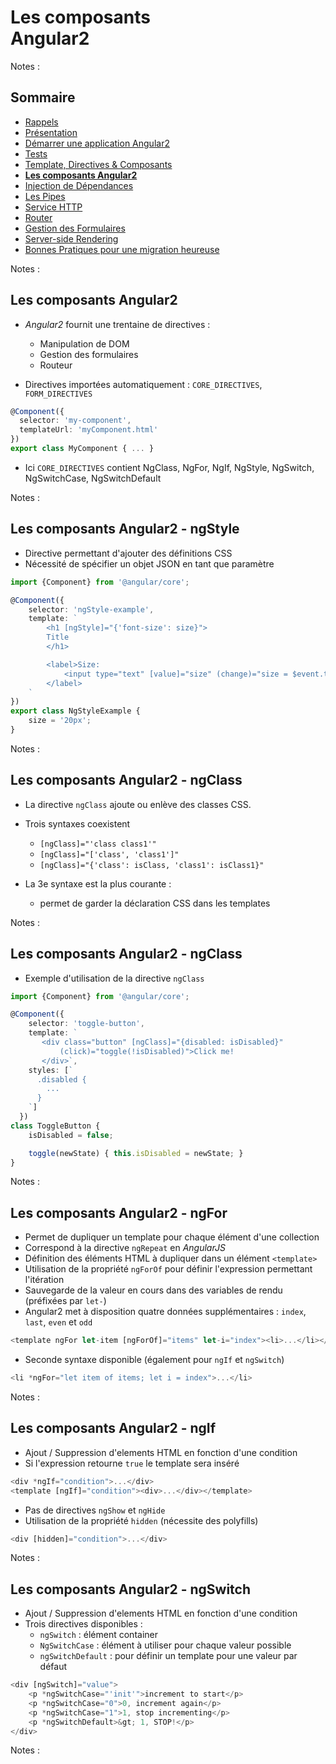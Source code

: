 # Les composants<br>Angular2

<!-- .slide: class="page-title" -->

Notes :



## Sommaire

<!-- .slide: class="toc" -->

- [Rappels](#/1)
- [Présentation](#/2)
- [Démarrer une application Angular2](#/3)
- [Tests](#/4)
- [Template, Directives & Composants](#/5)
- **[Les composants Angular2](#/6)**
- [Injection de Dépendances](#/7)
- [Les Pipes](#/8)
- [Service HTTP](#/9)
- [Router](#/10)
- [Gestion des Formulaires](#/11)
- [Server-side Rendering](#/12)
- [Bonnes Pratiques pour une migration heureuse](#/13)

Notes :



## Les composants Angular2

- *Angular2* fournit une trentaine de directives :
	- Manipulation de DOM
	- Gestion des formulaires
	- Routeur

- Directives importées automatiquement : `CORE_DIRECTIVES`, `FORM_DIRECTIVES`

```typescript
@Component({
  selector: 'my-component',
  templateUrl: 'myComponent.html'
})
export class MyComponent { ... }
```

- Ici `CORE_DIRECTIVES` contient NgClass, NgFor, NgIf, NgStyle, NgSwitch, NgSwitchCase, NgSwitchDefault

Notes :



## Les composants Angular2 - ngStyle

- Directive permettant d'ajouter des définitions CSS
- Nécessité de spécifier un objet JSON en tant que paramètre

```typescript
import {Component} from '@angular/core';

@Component({
	selector: 'ngStyle-example',
	template: `
		<h1 [ngStyle]="{'font-size': size}">
		Title
		</h1>

		<label>Size:
			<input type="text" [value]="size" (change)="size = $event.target.value">
		</label>
	`
})
export class NgStyleExample {
	size = '20px';
}
```

Notes :



## Les composants Angular2 - ngClass

- La directive `ngClass` ajoute ou enlève des classes CSS.
- Trois syntaxes coexistent
	- `[ngClass]="'class class1'"`
	- `[ngClass]="['class', 'class1']"`
	- `[ngClass]="{'class': isClass, 'class1': isClass1}"`

- La 3e syntaxe est la plus courante :
	- permet de garder la déclaration CSS dans les templates

Notes :



## Les composants Angular2 - ngClass

- Exemple d'utilisation de la directive `ngClass`

```typescript
import {Component} from '@angular/core';

@Component({
	selector: 'toggle-button',
    template: `
       <div class="button" [ngClass]="{disabled: isDisabled}"
           (click)="toggle(!isDisabled)">Click me!
       </div>`,
    styles: [`
      .disabled {
        ...
      }
    `]
  })
class ToggleButton {
	isDisabled = false;

    toggle(newState) { this.isDisabled = newState; }
}
```
Notes :



## Les composants Angular2 - ngFor

- Permet de dupliquer un template pour chaque élément d'une collection
- Correspond à la directive `ngRepeat` en *AngularJS*
- Définition des éléments HTML à dupliquer dans un élément `<template>`
- Utilisation de la propriété `ngForOf` pour définir l'expression permettant l'itération
- Sauvegarde de la valeur en cours dans des variables de rendu (préfixées par `let-`)
- Angular2 met à disposition quatre données supplémentaires : `index`, `last`, `even` et `odd`

```typescript
<template ngFor let-item [ngForOf]="items" let-i="index"><li>...</li></template>
```

- Seconde syntaxe disponible (également pour `ngIf` et `ngSwitch`)

```typescript
<li *ngFor="let item of items; let i = index">...</li>
```

Notes :



## Les composants Angular2 - ngIf

- Ajout / Suppression d'elements HTML en fonction d'une condition
- Si l'expression retourne `true` le template sera inséré

```typescript
<div *ngIf="condition">...</div>
<template [ngIf]="condition"><div>...</div></template>
```

- Pas de directives `ngShow` et `ngHide`
- Utilisation de la propriété `hidden` (nécessite des polyfills)

```typescript
<div [hidden]="condition">...</div>
```

Notes :



## Les composants Angular2 - ngSwitch

- Ajout / Suppression d'elements HTML en fonction d'une condition
- Trois directives disponibles :
	- `ngSwitch` : élément container
	- `NgSwitchCase` : élément à utiliser pour chaque valeur possible
	- `ngSwitchDefault` : pour définir un template pour une valeur par défaut

```typescript
<div [ngSwitch]="value">
	<p *ngSwitchCase="'init'">increment to start</p>
	<p *ngSwitchCase="0">0, increment again</p>
	<p *ngSwitchCase="1">1, stop incrementing</p>
	<p *ngSwitchDefault>&gt; 1, STOP!</p>
</div>
 ```

Notes :



<!-- .slide: class="page-questions" -->



<!-- .slide: class="page-tp4" -->
